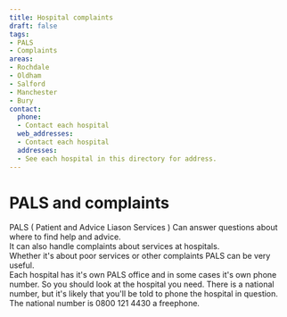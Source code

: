 ```yaml
---
title: Hospital complaints
draft: false
tags:
- PALS
- Complaints
areas:
- Rochdale
- Oldham
- Salford
- Manchester
- Bury
contact:
  phone:
  - Contact each hospital
  web_addresses:
  - Contact each hospital
  addresses:
  - See each hospital in this directory for address.
---
```


# PALS and complaints  
PALS ( Patient and Advice Liason Services )
Can answer questions about where to find help and 
advice.  
It can also handle complaints about services at 
hospitals.  
Whether it's about poor services or other complaints 
PALS can be very useful.  
Each hospital has it's own PALS office and in some 
cases it's own phone number. So you should look at the 
hospital you need. 
There is a national number, but it's likely that 
 you'll be told to phone the hospital in question.
 The national number is 0800 121 4430 a freephone. 




